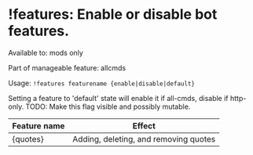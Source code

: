 # !features: Enable or disable bot features.

Available to: mods only

Part of manageable feature: allcmds

Usage: `!features featurename {enable|disable|default}`

Setting a feature to 'default' state will enable it if all-cmds, disable if
http-only. TODO: Make this flag visible and possibly mutable.

Feature name | Effect
-------------|-------------
{quotes} | Adding, deleting, and removing quotes


